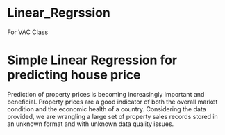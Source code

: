 # Linear_Regrssion
For VAC Class

# Simple Linear Regression for predicting house price
Prediction of property prices is becoming increasingly important and beneficial. Property prices are a good indicator of both the overall market condition and the economic health of a country. Considering the data provided, we are wrangling a large set of property sales records stored in an unknown format and with unknown data quality issues.
